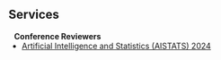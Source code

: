 ## Services

<h4 style="margin:0 10px 0;">Conference Reviewers</h4>

<ul style="margin:0 0 5px;">
  <li><a href="https://aistats.org/aistats2024/"><autocolor>Artificial Intelligence and Statistics (AISTATS) 2024</autocolor></a></li>
</ul>


